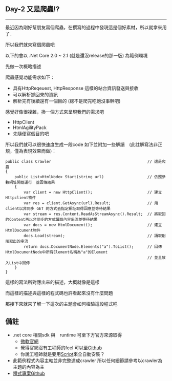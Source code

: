 ## Day-2 又是爬蟲!?
---
最近因為剛好幫朋友寫個爬蟲，在撰寫的過程中發現這是個好素材，所以就拿來用了．

所以我們就來寫個爬蟲吧

以下的會以 .Net Core 2.0 ~ 2.1 (就是還沒release的那一版) 為範例環境

先做一次概略描述

爬蟲感覺功能需求如下：
 - 具有HttpReqeuest, HttpResponse 這樣的站台資訊發送與接收
 - 可以解析抓回來的資訊
 - 解析完有後續還有一個目的 (總不是爬完吃飽沒事幹吧)

感覺好像很複雜，換一個方式來呈現我們的需求吧

 - HttpClient
 - HtmlAgilityPack
 - 先隨便寫個目的吧

所以我們就可以很快速度生成一段code 如下並附加一些解讀　(此註解寫法非正規，僅為表現效果而做)：
```
public class Crawler                                          // 這是爬蟲
{
    public List<HtmlNode> Start(string url)                   // 依照參數網址開始運行　並回傳結果
    {
        var client = new HttpClient();                        // 建立Httpclient物件
        var res = client.GetAsync(url).Result;                // 用client以非同步 GET 的方式去指定網址取得回應並等待結果
        var stream = res.Content.ReadAsStreamAsync().Result;  // 將取回的Content再以非同步的方式讀取內容串流並等待結果
        var docs = new HtmlDocument();                        // 建立HtmlDocument物件
        docs.Load(stream);                                    // 讀取剛剛取出的串流
        return docs.DocumentNode.Elements("a").ToList();      // 回傳HtmlDocumentNode中所有Element名稱為"a"的Element
                                                              // 並且放入List中回傳
    }
}
```

這樣的寫法所對應出來的描述，大概就像是這樣

而這樣的描述與這樣的程式碼也許看起來沒有什麼問題

那接下來就來了解一下這次的主題會如何檢驗這段程式吧

備註
---

 - .net core 相關sdk 與　runtime 可至下方官方來源取得
   - [微軟官網](https://www.microsoft.com/net/download/windows)
   - 覺得官網沒有工程師的feel 可以至[Github](https://github.com/dotnet/core/blob/master/release-notes/download-archives/2.1.2-sdk-download.md)
   - 你說工程師就是要用[Script](https://github.com/dotnet/docs/blob/master/docs/core/tools/dotnet-install-script.md)來全自動安裝？
 - 此範例程式內容主軸並非完整達成crawler 所以任何細節請參考以crawler為主題的內容為主
 - [程式專案Github](https://github.com/dcvsling/30day-clean-code/tree/master/src)